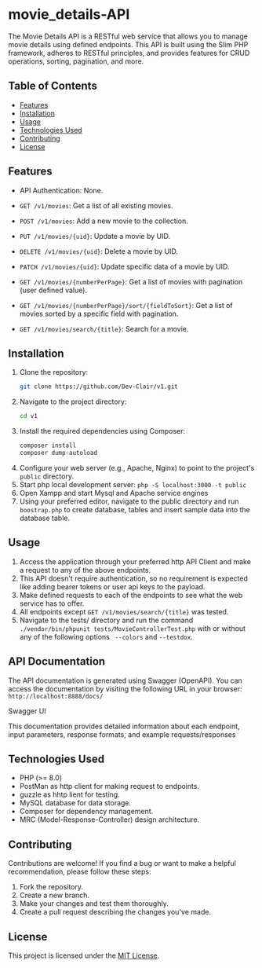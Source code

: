 # movie_details-API

The Movie Details API is a RESTful web service that allows you to manage movie details using defined endpoints. This API is built using the Slim PHP framework, adheres to RESTful principles, and provides features for CRUD operations, sorting, pagination, and more.

## Table of Contents

- [Features](#features)
- [Installation](#installation)
- [Usage](#usage)
- [Technologies Used](#technologies-used)
- [Contributing](#contributing)
- [License](#license)

## Features

- API Authentication: None.

- `GET /v1/movies`: Get a list of all existing movies.
- `POST /v1/movies`: Add a new movie to the collection.
- `PUT /v1/movies/{uid}`: Update a movie by UID.
- `DELETE /v1/movies/{uid}`: Delete a movie by UID.
- `PATCH /v1/movies/{uid}`: Update specific data of a movie by UID.
- `GET /v1/movies/{numberPerPage}`: Get a list of movies with pagination (user defined value).
- `GET /v1/movies/{numberPerPage}/sort/{fieldToSort}`: Get a list of movies sorted by a specific field with pagination.
- `GET /v1/movies/search/{title}`: Search for a movie.

## Installation

1. Clone the repository:
   ```bash
   git clone https://github.com/Dev-Clair/v1.git
   ```
2. Navigate to the project directory:
   ```bash
   cd v1
   ```
3. Install the required dependencies using Composer:
   ```bash
   composer install
   composer dump-autoload
   ```
4. Configure your web server (e.g., Apache, Nginx) to point to the project's `public` directory.
5. Start php local development server:
   `php -S localhost:3000 -t public`
6. Open Xampp and start Mysql and Apache service engines
7. Using your preferred editor, navigate to the public directory and run `boostrap.php` to create database, tables and insert sample data into the database table.

## Usage

1. Access the application through your preferred http API Client and make a request to any of the above endpoints.
2. This API doesn't require authentication, so no requirement is expected like adding bearer tokens or user api keys to the payload.
3. Make defined requests to each of the endpoints to see what the web service has to offer.
4. All endpoints except `GET /v1/movies/search/{title}` was tested.
5. Navigate to the tests/ directory and run the command `./vendor/bin/phpunit tests/MovieControllerTest.php` with or without any of the following options ` --colors` and `--testdox`.

## API Documentation

The API documentation is generated using Swagger (OpenAPI). You can access the documentation by visiting the following URL in your browser: `http://localhost:8888/docs/`

Swagger UI

This documentation provides detailed information about each endpoint, input parameters, response formats, and example requests/responses

## Technologies Used

- PHP (>= 8.0)
- PostMan as http client for making request to endpoints.
- guzzle as hhtp lient for testing.
- MySQL database for data storage.
- Composer for dependency management.
- MRC (Model-Response-Controller) design architecture.

## Contributing

Contributions are welcome! If you find a bug or want to make a helpful recommendation, please follow these steps:

1. Fork the repository.
2. Create a new branch.
3. Make your changes and test them thoroughly.
4. Create a pull request describing the changes you've made.

## License

This project is licensed under the [MIT License](LICENSE).
